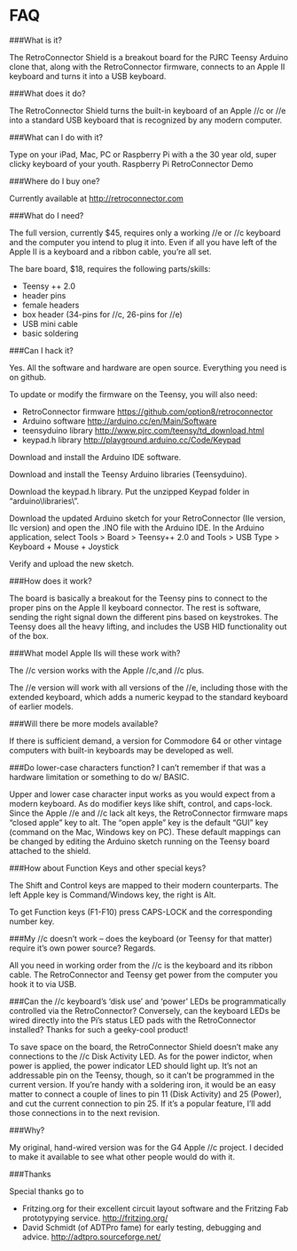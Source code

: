 FAQ
===


###What is it?

The RetroConnector Shield is a breakout board for the PJRC Teensy Arduino clone that, along with the RetroConnector firmware, connects to an Apple II keyboard and turns it into a USB keyboard.

###What does it do?

The RetroConnector Shield turns the built-in keyboard of an Apple //c or //e into a standard USB keyboard that is recognized by any modern computer.

###What can I do with it?

Type on your iPad, Mac, PC or Raspberry Pi with a the 30 year old, super clicky keyboard of your youth. Raspberry Pi RetroConnector Demo

###Where do I buy one?

Currently available at http://retroconnector.com

###What do I need?

The full version, currently $45, requires only a working //e or //c keyboard and the computer you intend to plug it into. Even if all you have left of the Apple II is a keyboard and a ribbon cable, you’re all set.

The bare board, $18, requires the following parts/skills:

- Teensy ++ 2.0
- header pins
- female headers
- box header (34-pins for //c, 26-pins for //e)
- USB mini cable
- basic soldering


###Can I hack it?

Yes. All the software and hardware are open source. Everything you need is on github.

To update or modify the firmware on the Teensy, you will also need:

- RetroConnector firmware https://github.com/option8/retroconnector
- Arduino software http://arduino.cc/en/Main/Software
- teensyduino library http://www.pjrc.com/teensy/td_download.html
- keypad.h library http://playground.arduino.cc/Code/Keypad

Download and install the Arduino IDE software.

Download and install the Teensy Arduino libraries (Teensyduino).

Download the keypad.h library. Put the unzipped Keypad folder in “arduino\libraries\”.

Download the updated Arduino sketch for your RetroConnector (IIe version, IIc version) and open the .INO file with the Arduino IDE.
In the Arduino application, select Tools > Board > Teensy++ 2.0 and Tools > USB Type > Keyboard + Mouse + Joystick

Verify and upload the new sketch.

###How does it work?

The board is basically a breakout for the Teensy pins to connect to the proper pins on the Apple II keyboard connector. The rest is software, sending the right signal down the different pins based on keystrokes. The Teensy does all the heavy lifting, and includes the USB HID functionality out of the box.

###What model Apple IIs will these work with?

The //c version works with the Apple //c,and //c plus.

The //e version will work with all versions of the //e, including those with the extended keyboard, which adds a numeric keypad to the standard keyboard of earlier models.

###Will there be more models available?

If there is sufficient demand, a version for Commodore 64 or other vintage computers with built-in keyboards may be developed as well.

###Do lower-case characters function? I can’t remember if that was a hardware limitation or something to do w/ BASIC.

Upper and lower case character input works as you would expect from a modern keyboard. As do modifier keys like shift, control, and caps-lock. Since the Apple //e and //c lack alt keys, the RetroConnector firmware maps “closed apple” key to alt. The “open apple” key is the default “GUI” key (command on the Mac, Windows key on PC). These default mappings can be changed by editing the Arduino sketch running on the Teensy board attached to the shield.

###How about Function Keys and other special keys?

The Shift and Control keys are mapped to their modern counterparts. The left Apple key is Command/Windows key, the right is Alt.

To get Function keys (F1-F10) press CAPS-LOCK and the corresponding number key.

###My //c doesn’t work – does the keyboard (or Teensy for that matter) require it’s own power source? Regards.

All you need in working order from the //c is the keyboard and its ribbon cable. The RetroConnector and Teensy get power from the computer you hook it to via USB.

###Can the //c keyboard’s ‘disk use’ and ‘power’ LEDs be programmatically controlled via the RetroConnector? Conversely, can the keyboard LEDs be wired directly into the Pi’s status LED pads with the RetroConnector installed? Thanks for such a geeky-cool product!

To save space on the board, the RetroConnector Shield doesn’t make any connections to the //c Disk Activity LED. As for the power indictor, when power is applied, the power indicator LED should light up. It’s not an addressable pin on the Teensy, though, so it can’t be programmed in the current version. If you’re handy with a soldering iron, it would be an easy matter to connect a couple of lines to pin 11 (Disk Activity) and 25 (Power), and cut the current connection to pin 25. If it’s a popular feature, I’ll add those connections in to the next revision.

###Why?

My original, hand-wired version was for the G4 Apple //c project. I decided to make it available to see what other people would do with it.

###Thanks

Special thanks go to

- Fritzing.org for their excellent circuit layout software and the Fritzing Fab prototypying service. http://fritzing.org/
- David Schmidt (of ADTPro fame) for early testing, debugging and advice. http://adtpro.sourceforge.net/
